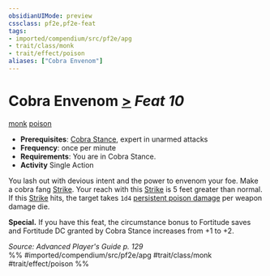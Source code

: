 ```yaml
---
obsidianUIMode: preview
cssclass: pf2e,pf2e-feat
tags:
- imported/compendium/src/pf2e/apg
- trait/class/monk
- trait/effect/poison
aliases: ["Cobra Envenom"]
---
```

# Cobra Envenom  [>](chapter-9-playing-the-game.md#Actions "Single Action") *Feat 10*  
[monk](rules/traits/monk.md)  [poison](rules/traits/poison.md)  

- **Prerequisites**: [Cobra Stance](cobra-stance-apg.md), expert in unarmed attacks
- **Frequency**: once per minute
- **Requirements**: You are in Cobra Stance.
- **Activity** Single Action

You lash out with devious intent and the power to envenom your foe. Make a cobra fang [Strike](strike.md). Your reach with this [Strike](strike.md) is 5 feet greater than normal. If this [Strike](strike.md) hits, the target takes `1d4` [persistent poison damage](conditions.md#Persistent%20Damage) per weapon damage die.

**Special.** If you have this feat, the circumstance bonus to Fortitude saves and Fortitude DC granted by Cobra Stance increases from +1 to +2.

*Source: Advanced Player's Guide p. 129*  
%% #imported/compendium/src/pf2e/apg #trait/class/monk #trait/effect/poison %%